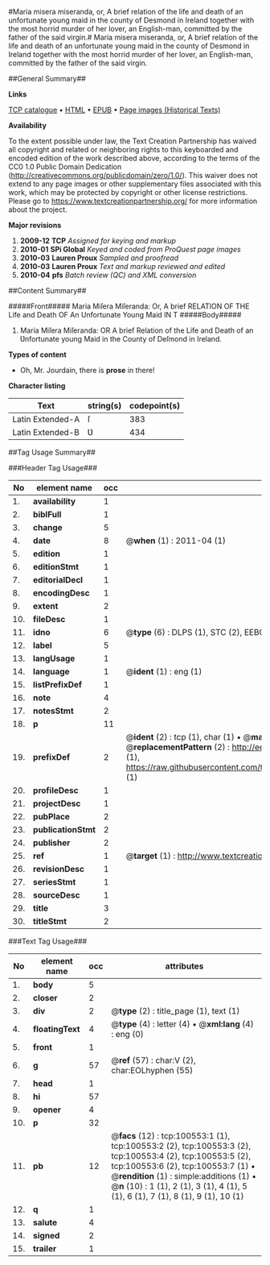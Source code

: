 #Maria misera miseranda, or, A brief relation of the life and death of an unfortunate young maid in the county of Desmond in Ireland together with the most horrid murder of her lover, an English-man, committed by the father of the said virgin.#
Maria misera miseranda, or, A brief relation of the life and death of an unfortunate young maid in the county of Desmond in Ireland together with the most horrid murder of her lover, an English-man, committed by the father of the said virgin.

##General Summary##

**Links**

[TCP catalogue](http://www.ota.ox.ac.uk/tcp/)  • 
[HTML](http://tei.it.ox.ac.uk/tcp/Texts-HTML/free/A51/A51924.html)  • 
[EPUB](http://tei.it.ox.ac.uk/tcp/Texts-EPUB/free/A51/A51924.epub) • 
[Page images (Historical Texts)](https://historicaltexts.jisc.ac.uk/eebo-13586485e)

**Availability**

To the extent possible under law, the Text Creation Partnership has waived all copyright and related or neighboring rights to this keyboarded and encoded edition of the work described above, according to the terms of the CC0 1.0 Public Domain Dedication (http://creativecommons.org/publicdomain/zero/1.0/). This waiver does not extend to any page images or other supplementary files associated with this work, which may be protected by copyright or other license restrictions. Please go to https://www.textcreationpartnership.org/ for more information about the project.

**Major revisions**

1. __2009-12__ __TCP__ *Assigned for keying and markup*
1. __2010-01__ __SPi Global__ *Keyed and coded from ProQuest page images*
1. __2010-03__ __Lauren Proux__ *Sampled and proofread*
1. __2010-03__ __Lauren Proux__ *Text and markup reviewed and edited*
1. __2010-04__ __pfs__ *Batch review (QC) and XML conversion*

##Content Summary##

#####Front#####
Maria Miſera Miſeranda: Or, A brief RELATION OF THE Life and Death OF An Unfortunate Young Maid IN T
#####Body#####

1. Maria Miſera Miſeranda: OR A brief Relation of the Life and Death of an Ʋnfortunate young Maid in the County of Deſmond in Ireland.

**Types of content**

  * Oh, Mr. Jourdain, there is **prose** in there!

**Character listing**


|Text|string(s)|codepoint(s)|
|---|---|---|
|Latin Extended-A|ſ|383|
|Latin Extended-B|Ʋ|434|

##Tag Usage Summary##

###Header Tag Usage###

|No|element name|occ|attributes|
|---|---|---|---|
|1.|__availability__|1||
|2.|__biblFull__|1||
|3.|__change__|5||
|4.|__date__|8| @__when__ (1) : 2011-04 (1)|
|5.|__edition__|1||
|6.|__editionStmt__|1||
|7.|__editorialDecl__|1||
|8.|__encodingDesc__|1||
|9.|__extent__|2||
|10.|__fileDesc__|1||
|11.|__idno__|6| @__type__ (6) : DLPS (1), STC (2), EEBO-CITATION (1), OCLC (1), VID (1)|
|12.|__label__|5||
|13.|__langUsage__|1||
|14.|__language__|1| @__ident__ (1) : eng (1)|
|15.|__listPrefixDef__|1||
|16.|__note__|4||
|17.|__notesStmt__|2||
|18.|__p__|11||
|19.|__prefixDef__|2| @__ident__ (2) : tcp (1), char (1)  •  @__matchPattern__ (2) : ([0-9\-]+):([0-9IVX]+) (1), (.+) (1)  •  @__replacementPattern__ (2) : http://eebo.chadwyck.com/downloadtiff?vid=$1&page=$2 (1), https://raw.githubusercontent.com/textcreationpartnership/Texts/master/tcpchars.xml#$1 (1)|
|20.|__profileDesc__|1||
|21.|__projectDesc__|1||
|22.|__pubPlace__|2||
|23.|__publicationStmt__|2||
|24.|__publisher__|2||
|25.|__ref__|1| @__target__ (1) : http://www.textcreationpartnership.org/docs/. (1)|
|26.|__revisionDesc__|1||
|27.|__seriesStmt__|1||
|28.|__sourceDesc__|1||
|29.|__title__|3||
|30.|__titleStmt__|2||


###Text Tag Usage###

|No|element name|occ|attributes|
|---|---|---|---|
|1.|__body__|5||
|2.|__closer__|2||
|3.|__div__|2| @__type__ (2) : title_page (1), text (1)|
|4.|__floatingText__|4| @__type__ (4) : letter (4)  •  @__xml:lang__ (4) : eng (0)|
|5.|__front__|1||
|6.|__g__|57| @__ref__ (57) : char:V (2), char:EOLhyphen (55)|
|7.|__head__|1||
|8.|__hi__|57||
|9.|__opener__|4||
|10.|__p__|32||
|11.|__pb__|12| @__facs__ (12) : tcp:100553:1 (1), tcp:100553:2 (2), tcp:100553:3 (2), tcp:100553:4 (2), tcp:100553:5 (2), tcp:100553:6 (2), tcp:100553:7 (1)  •  @__rendition__ (1) : simple:additions (1)  •  @__n__ (10) : 1 (1), 2 (1), 3 (1), 4 (1), 5 (1), 6 (1), 7 (1), 8 (1), 9 (1), 10 (1)|
|12.|__q__|1||
|13.|__salute__|4||
|14.|__signed__|2||
|15.|__trailer__|1||
